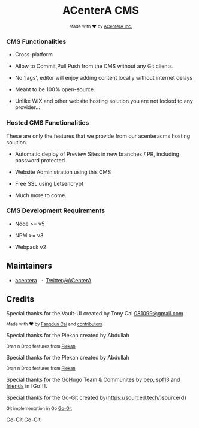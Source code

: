 <div align="center">

<h1>ACenterA CMS</h1>

<p>
  <sub>Made with ❤︎ by
    <a href="https://twitter.com/ACenterA">ACenterA Inc.</a>
  </sub>
</p>

</div>

### CMS Functionalities
 
 * Cross-platform
 
 * Allow to Commit,Pull,Push from the CMS without any Git clients.
 
 * No 'lags', editor will enjoy adding content locally without internet delays
 
 * Meant to be 100% open-source.
 
 * Unlike WIX and other website hosting solution you are not locked to any provider...


### Hosted CMS Functionalities

These are only the features that we provide from our acenteracms hosting solution.
 
 * Automatic deploy of Preview Sites in new branches / PR, including password protected
 
 * Website Administration using this CMS
 
 * Free SSL using Letsencrypt
 
 * Much more to come.
 
 
 
### CMS Development Requirements

  * Node >= v5

  * NPM >= v3

  * Webpack v2

## Maintainers

+ [acentera](https://github.com/ACenterA) &nbsp; &middot;&nbsp; [Twitter@ACenterA](https://twitter.com/Acentera)

## Credits

Special thanks for the Vault-UI created by Tony Cai <081099@gmail.com>

<p>
  <sub>Made with ❤︎ by
    <a href="https://twitter.com/_fundon">Fangdun Cai</a> and
    <a href="https://github.com/vue-bulma/vue-admin/graphs/contributors">contributors</a>
  </sub>
</p>


Special thanks for the Plekan created by Abdullah

<p>  
  <sub>Dran n Drop features from
    <a href="https://github.com/abdullah/plekan">Plekan</a>
  </sub>
</p>


Special thanks for the Plekan created by Abdullah

<p>  
  <sub>Dran n Drop features from
    <a href="https://github.com/abdullah/plekan">Plekan</a>
  </sub>
</p>


Special thanks for the GoHugo Team & Communites by [bep](https://github.com/bep), [spf13](http://spf13.com/) and [friends](https://github.com/gohugoio/hugo/graphs/contributors) in [Go][].


Special thanks for the Go-Git created by(https://sourced.tech/)source{d} 

<p>  
  <sub>Git implementation in Go
    <a href="https://github.com/src-d/go-git">Go-Git</a>
  </sub>
</p>



Go-Git
Go-Git
